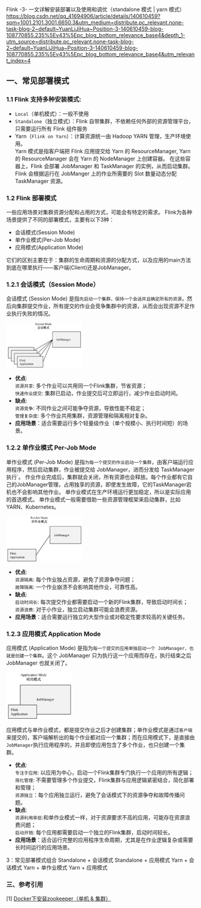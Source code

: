
Flink -3- 一文详解安装部署以及使用和调优（standalone 模式 | yarn 模式）
https://blog.csdn.net/qq_41694906/article/details/140610459?spm=1001.2101.3001.6650.3&utm_medium=distribute.pc_relevant.none-task-blog-2~default~YuanLiJiHua~Position-3-140610459-blog-108770855.235%5Ev43%5Epc_blog_bottom_relevance_base4&depth_1-utm_source=distribute.pc_relevant.none-task-blog-2~default~YuanLiJiHua~Position-3-140610459-blog-108770855.235%5Ev43%5Epc_blog_bottom_relevance_base4&utm_relevant_index=4
## 一、常见部署模式
### 1.1 Flink 支持多种安装模式:
+ `Local`（单机模式）：一般不使用<br>
+ `Standalone`（独立模式）：Flink 自带集群，不依赖任何外部的资源管理平台，只需要运行所有 Flink 组件服务 
+ Yarn（`Flink on Yarn`）：计算资源统一由 Hadoop YARN 管理，生产环境使用。<br>
Yarn 模式是指客户端把 Flink 应用提交给 Yarn 的 ResourceManager, Yarn 的 ResourceManager 会在 Yarn 的 NodeManager 上创建容器。
在这些容器上，Flink 会部署 JobManager 和 TaskManager 的实例，从而启动集群。Flink 会根据运行在 JobManger 上的作业所需要的 Slot 数量动态分配 TaskManager 资源。

### 1.2 Flink 部署模式
一些应用场景对集群资源分配和占用的方式，可能会有特定的需求。 Flink为各种场景提供了不同的部署模式，主要有以下3种：
+ 会话模式(Session Mode)
+ 单作业模式(Per-Job Mode)
+ 应用模式(Application Mode)

它们的区别主要在于：集群的生命周期和资源的分配方式，以及应用的main方法到底在哪里执行——客户端(Client)还是JobManager。

### 1.2.1 会话模式（Session Mode）
会话模式 (Session Mode) 是指`先启动一个集群，保持一个会话并且确定所有的资源`，然后向集群提交作业，所有提交的作业会竞争集群中的资源，从而会出现资源不足作业执行失败的情况。

<img src="images/flink02/deploy_session_mode.png" width="40%" height="40%" alt=""><br>

+ **优点**: <br>
`资源共享`: 多个作业可以共用同一个Flink集群，节省资源；<br>
`快速作业提交`: 集群已启动，作业提交后可立即运行，减少作业启动时间。
+ **缺点**: <br>
`资源竞争`: 不同作业之间可能争夺资源，导致性能不稳定；<br>
`管理复杂度`: 多个作业共用集群，资源管理和隔离相对复杂。
+ **应用场景**：适合需要运行多个轻量级作业（单个规模小、执行时间短）的场景。

### 1.2.2 单作业模式 Per-Job Mode
单作业模式 (Per-Job Mode) 是指`为每一个提交的作业启动一个集群`，由客户端运行应用程序，然后启动集群，作业被提交给 JobManager，进而分发给 TaskManager 执行`。
作业作业完成后，集群就会关闭，所有资源也会释放。每个作业都有它自己的JobManager管理，占用独享的资源，即使发生故障，它的TaskManager宕机也不会影响其他作业。
单作业模式在生产环境运行更加稳定，所以是实际应用的首选模式。
单作业模式一般需要借助一些资源管理框架来启动集群，比如 YARN、Kubernetes。

<img src="images/flink02/deploy_per_job_mode.png" width="40%" height="40%" alt=""><br>

+ **优点**: <br>
`资源隔离`: 每个作业独占资源，避免了资源争夺问题；<br>
`故障隔离`: 一个作业崩溃不会影响其他作业，可靠性高。
+ **缺点**: <br>
`启动时间长`: 每次提交作业都需要启动一个新的Flink集群，导致启动时间长；<br>
`资源浪费`: 对于小作业，独立启动集群可能会浪费资源。
+ **应用场景**：适合需要运行独立的大型作业或对稳定性要求较高的关键任务。

### 1.2.3 应用模式 Application Mode
应用模式 (Application Mode) 是指为`每一个提交的应用单独启动一个 JobManager，也就是创建一个集群`。这个 JobManager 只为执行这一个应用而存在，执行结束之后 JobManager 也就关闭了。

<img src="images/flink02/deploy_application_mode.png" width="35%" height="35%" alt=""><br>

应用模式与单作业模式，都是提交作业之后才创建集群；单作业模式是通过`客户端`来提交的，客户端解析出的每个作业都对应一个集群；而在应用模式下，是直接由`JobManager`执行应用程序的，并且即使应用包含了多个作业，也只创建一个集群。


+ **优点**: <br>
 `专注于应用`: 以应用为中心，启动一个Flink集群专门执行一个应用的所有逻辑；<br>
 `简化管理`: 不需要管理多个作业提交，Flink集群与应用逻辑紧密结合，简化部署和管理；<br>
 `资源独立`：每个应用独立运行，避免了会话模式下的资源争夺和故障传播问题。<br>
+ **缺点**: <br>
  `资源利用率低`:和单作业模式一样，对于资源要求不高的应用，可能存在资源浪费问题；<br>
  `启动开销`: 每个应用都需要启动一个独立的Flink集群，启动时间较长。<br>
+ **应用场景**：适合运行完整的应用程序生命周期，尤其是在作业逻辑复杂或需要长时间运行的应用场景。


3：常见部署模式组合
Standalone + 会话模式
Standalone + 应用模式
Yarn + 会话模式
Yarn + 单作业模式
Yarn + 应用模式

### 三、参考引用
[1] [Docker下安装zookeeper（单机 & 集群）](https://www.cnblogs.com/LUA123/p/11428113.html)<br>